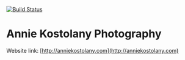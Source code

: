 [![Build Status](https://travis-ci.org/andormade/anniekostolany.com.svg?branch=master)](https://travis-ci.org/andormade/anniekostolany.com)

# Annie Kostolany Photography

Website link: [http://anniekostolany.com](http://anniekostolany.com)
